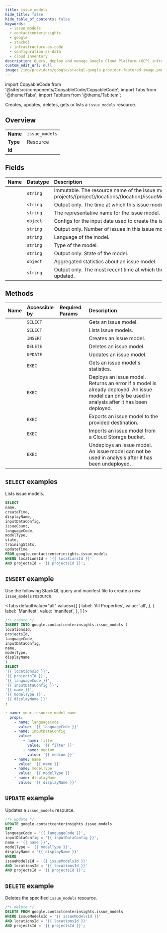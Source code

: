 ```yaml
---
title: issue_models
hide_title: false
hide_table_of_contents: false
keywords:
  - issue_models
  - contactcenterinsights
  - google
  - stackql
  - infrastructure-as-code
  - configuration-as-data
  - cloud inventory
description: Query, deploy and manage Google Cloud Platform (GCP) infrastructure and resources using SQL
custom_edit_url: null
image: /img/providers/google/stackql-google-provider-featured-image.png
---
```


import CopyableCode from '@site/src/components/CopyableCode/CopyableCode';
import Tabs from '@theme/Tabs';
import TabItem from '@theme/TabItem';

Creates, updates, deletes, gets or lists a <code>issue_models</code> resource.

## Overview
<table><tbody>
<tr><td><b>Name</b></td><td><code>issue_models</code></td></tr>
<tr><td><b>Type</b></td><td>Resource</td></tr>
<tr><td><b>Id</b></td><td><CopyableCode code="google.contactcenterinsights.issue_models" /></td></tr>
</tbody></table>

## Fields
| Name | Datatype | Description |
|:-----|:---------|:------------|
| <CopyableCode code="name" /> | `string` | Immutable. The resource name of the issue model. Format: projects/{project}/locations/{location}/issueModels/{issue_model} |
| <CopyableCode code="createTime" /> | `string` | Output only. The time at which this issue model was created. |
| <CopyableCode code="displayName" /> | `string` | The representative name for the issue model. |
| <CopyableCode code="inputDataConfig" /> | `object` | Configs for the input data used to create the issue model. |
| <CopyableCode code="issueCount" /> | `string` | Output only. Number of issues in this issue model. |
| <CopyableCode code="languageCode" /> | `string` | Language of the model. |
| <CopyableCode code="modelType" /> | `string` | Type of the model. |
| <CopyableCode code="state" /> | `string` | Output only. State of the model. |
| <CopyableCode code="trainingStats" /> | `object` | Aggregated statistics about an issue model. |
| <CopyableCode code="updateTime" /> | `string` | Output only. The most recent time at which the issue model was updated. |

## Methods
| Name | Accessible by | Required Params | Description |
|:-----|:--------------|:----------------|:------------|
| <CopyableCode code="get" /> | `SELECT` | <CopyableCode code="issueModelsId, locationsId, projectsId" /> | Gets an issue model. |
| <CopyableCode code="list" /> | `SELECT` | <CopyableCode code="locationsId, projectsId" /> | Lists issue models. |
| <CopyableCode code="create" /> | `INSERT` | <CopyableCode code="locationsId, projectsId" /> | Creates an issue model. |
| <CopyableCode code="delete" /> | `DELETE` | <CopyableCode code="issueModelsId, locationsId, projectsId" /> | Deletes an issue model. |
| <CopyableCode code="patch" /> | `UPDATE` | <CopyableCode code="issueModelsId, locationsId, projectsId" /> | Updates an issue model. |
| <CopyableCode code="calculate_issue_model_stats" /> | `EXEC` | <CopyableCode code="issueModelsId, locationsId, projectsId" /> | Gets an issue model's statistics. |
| <CopyableCode code="deploy" /> | `EXEC` | <CopyableCode code="issueModelsId, locationsId, projectsId" /> | Deploys an issue model. Returns an error if a model is already deployed. An issue model can only be used in analysis after it has been deployed. |
| <CopyableCode code="export" /> | `EXEC` | <CopyableCode code="issueModelsId, locationsId, projectsId" /> | Exports an issue model to the provided destination. |
| <CopyableCode code="import" /> | `EXEC` | <CopyableCode code="locationsId, projectsId" /> | Imports an issue model from a Cloud Storage bucket. |
| <CopyableCode code="undeploy" /> | `EXEC` | <CopyableCode code="issueModelsId, locationsId, projectsId" /> | Undeploys an issue model. An issue model can not be used in analysis after it has been undeployed. |

## `SELECT` examples

Lists issue models.

```sql
SELECT
name,
createTime,
displayName,
inputDataConfig,
issueCount,
languageCode,
modelType,
state,
trainingStats,
updateTime
FROM google.contactcenterinsights.issue_models
WHERE locationsId = '{{ locationsId }}'
AND projectsId = '{{ projectsId }}'; 
```

## `INSERT` example

Use the following StackQL query and manifest file to create a new <code>issue_models</code> resource.

<Tabs
    defaultValue="all"
    values={[
        { label: 'All Properties', value: 'all', },
        { label: 'Manifest', value: 'manifest', },
    ]
}>
<TabItem value="all">

```sql
/*+ create */
INSERT INTO google.contactcenterinsights.issue_models (
locationsId,
projectsId,
languageCode,
inputDataConfig,
name,
modelType,
displayName
)
SELECT 
'{{ locationsId }}',
'{{ projectsId }}',
'{{ languageCode }}',
'{{ inputDataConfig }}',
'{{ name }}',
'{{ modelType }}',
'{{ displayName }}'
;
```
</TabItem>
<TabItem value="manifest">

```yaml
- name: your_resource_model_name
  props:
    - name: languageCode
      value: '{{ languageCode }}'
    - name: inputDataConfig
      value:
        - name: filter
          value: '{{ filter }}'
        - name: medium
          value: '{{ medium }}'
    - name: name
      value: '{{ name }}'
    - name: modelType
      value: '{{ modelType }}'
    - name: displayName
      value: '{{ displayName }}'

```
</TabItem>
</Tabs>

## `UPDATE` example

Updates a <code>issue_models</code> resource.

```sql
/*+ update */
UPDATE google.contactcenterinsights.issue_models
SET 
languageCode = '{{ languageCode }}',
inputDataConfig = '{{ inputDataConfig }}',
name = '{{ name }}',
modelType = '{{ modelType }}',
displayName = '{{ displayName }}'
WHERE 
issueModelsId = '{{ issueModelsId }}'
AND locationsId = '{{ locationsId }}'
AND projectsId = '{{ projectsId }}';
```

## `DELETE` example

Deletes the specified <code>issue_models</code> resource.

```sql
/*+ delete */
DELETE FROM google.contactcenterinsights.issue_models
WHERE issueModelsId = '{{ issueModelsId }}'
AND locationsId = '{{ locationsId }}'
AND projectsId = '{{ projectsId }}';
```
